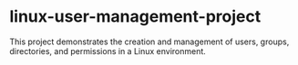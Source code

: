 # linux-user-management-project
This project demonstrates the creation and management of users, groups, directories, and permissions in a Linux environment. 
